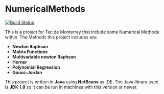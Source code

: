 # NumericalMethods
[![Build Status](https://travis-ci.org/yamilelias/NumericalMethods.svg?branch=master)](https://travis-ci.org/yamilelias/NumericalMethods)

This is a project for Tec de Monterrey that include some Numerical Methods within. The Methods this project includes are:
- **Newton Raphson**
- **Matrix Functions**
- **Multivariable newton Raphson**
- **Horner**
- **Polynomial Regression**
- **Gauss-Jordan**

This project is written in **Java** using **NetBeans** as IDE. The Java library used is __JDK 1.8__ so it can be run in machines with this version or newer.
